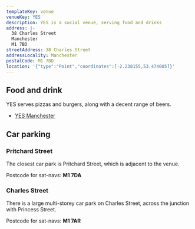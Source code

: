 ```yaml
---
templateKey: venue
venueKey: YES
description: YES is a social venue, serving food and drinks
address: |-
  38 Charles Street
  Manchester
  M1 7BD
streetAddress: 38 Charles Street
addressLocality: Manchester
postalCode: M1 7BD
location: '{"type":"Point","coordinates":[-2.238155,53.474005]}'
---
```

## Food and drink

YES serves pizzas and burgers, along with a decent range of beers.

- [YES Manchester](https://www.yes-manchester.com/)

## Car parking

### Pritchard Street

The closest car park is Pritchard Street, which is adjacent to the venue.

Postcode for sat-navs: **M1 7DA**

### Charles Street

There is a large multi-storey car park on Charles Street, across the junction
with Princess Street.

Postcode for sat-navs: **M1 7AR**
